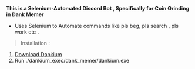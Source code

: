 **This is a Selenium-Automated Discord Bot , Specifically for Coin Grinding in Dank Memer**
* Uses Selenium to Automate commands like pls beg, pls search , pls work etc .

>Installation :
1. [Download Dankium](https://codeload.github.com/Vishard-006/Dankium/zip/main)
2. Run ./dankium_exec/dank_memer/dankium.exe







